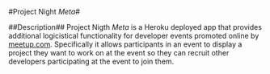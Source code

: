 #Project Night _Meta_#

##Description##
Project Nigth _Meta_ is a Heroku deployed app that provides additional logicistical functionality for developer events promoted online by [meetup.com](http://www.meetup.com/). Specifically it allows participants in an event to display a project they want to work on at the event so they can recruit other developers participating at the event to join them. 
